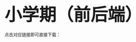 # <span style="font-size: 2.0em; font-weight: bold;">小学期（前后端）</span>

点击对应链接即可直接下载：

# <span style="font-size: 1.5em; font-weight: bold;"></span>
> 
